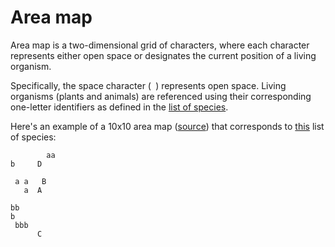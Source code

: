 # Area map

Area map is a two-dimensional grid of characters, where each character represents either open space or designates the current position of a living organism.

Specifically, the space character (` `) represents open space. Living organisms (plants and animals) are referenced using their corresponding one-letter identifiers as defined in the [list of species](Species.md).

Here's an example of a 10x10 area map ([source](map.txt)) that corresponds to [this](species.txt) list of species:
```
        aa
b     D   
          
 a a   B  
   a  A   
          
bb        
b         
 bbb      
      C   
```
